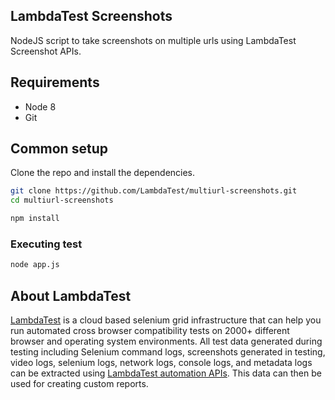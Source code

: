 ## LambdaTest Screenshots

NodeJS script to take screenshots on multiple urls using LambdaTest Screenshot APIs.


## Requirements

* Node 8
* Git


## Common setup

Clone the repo and install the dependencies.

```bash
git clone https://github.com/LambdaTest/multiurl-screenshots.git
cd multiurl-screenshots
```

```bash
npm install
```

### Executing test
```bash
node app.js
```
## About LambdaTest

[LambdaTest](https://www.lambdatest.com) is a cloud based selenium grid infrastructure that can help you run automated cross browser compatibility tests on 2000+ different browser and operating system environments. All test data generated during testing including Selenium command logs, screenshots generated in testing, video logs, selenium logs, network logs, console logs, and metadata logs can be extracted using [LambdaTest automation APIs](https://www.lambdatest.com/support/docs/api-doc/). This data can then be used for creating custom reports.
